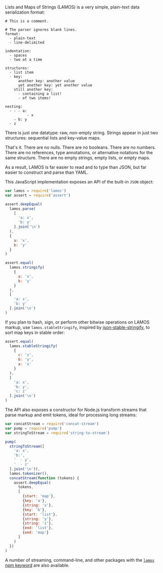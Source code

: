Lists and Maps of Strings (LAMOS) is a very simple, plain-text data
serialization format:

```lamos
# This is a comment.

# The parser ignores blank lines.
format:
  - plain-text
  - line-delimited

indentation:
  - spaces
  - two at a time

structures:
  - list item
  - key:
      another key: another value
      yet another key: yet another value
    still another key:
      - containing a list!
      - of two items!

nesting:
  - - - a:
          - x
    - b: y
  - z
```

There is just one datatype: raw, non-empty string. Strings appear in
just two structures: sequential lists and key-value maps.

That's it. There are no nulls. There are no booleans. There are no
numbers. There are no references, type annotations, or alternative
notations for the same structure. There are no empty strings, empty
lists, or empty maps.

As a result, LAMOS is far easier to read and to type than JSON, but far
easier to construct and parse than YAML.

This JavaScript implementation exposes an API of the built-in `JSON`
object:

```javascript
var lamos = require('lamos')
var assert = require('assert')

assert.deepEqual(
  lamos.parse(
    [
      'a: x',
      'b: y'
    ].join('\n')
  ),
  {
    a: 'x',
    b: 'y'
  }
)

assert.equal(
  lamos.stringify(
    {
      a: 'x',
      b: 'y'
    }
  ),
  [
    'a: x',
    'b: y'
  ].join('\n')
)
```

If you plan to hash, sign, or perform other bitwise operations
on LAMOS markup, use `lamos.stableStringify`, inspired by
[json-stable-stringify](https://www.npmjs.com/package/json-stable-stringify),
to sort map keys in stable order:

```javascript
assert.equal(
  lamos.stableStringify(
    {
      c: 'z',
      b: 'y',
      a: 'x'
    }
  ),
  [
    'a: x',
    'b: y',
    'c: z'
  ].join('\n')
)
```

The API also exposes a constructor for Node.js transform streams that
parse markup and emit tokens, ideal for processing long streams:

```javascript
var concatStream = require('concat-stream')
var pump = require('pump')
var stringToStream = require('string-to-stream')

pump(
  stringToStream([
    'a: x',
    'b:',
    '  - y',
    '  - z'
  ].join('\n')),
  lamos.tokenizer(),
  concatStream(function (tokens) {
    assert.deepEqual(
      tokens,
      [
        {start: 'map'},
        {key: 'a'},
        {string: 'x'},
        {key: 'b'},
        {start: 'list'},
        {string: 'y'},
        {string: 'z'},
        {end: 'list'},
        {end: 'map'}
      ]
    )
  })
)
```

A number of streaming, command-line, and other packages with the
[`lamos` npm keyword](https://www.npmjs.com/browse/keyword/lamos)
are also available.

